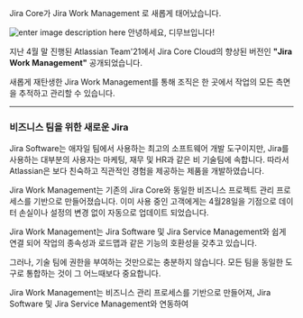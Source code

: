 Jira Core가 Jira Work Management 로 새롭게 태어났습니다. 

![enter image description here](https://i1.wp.com/atlassianblog.wpengine.com/wp-content/uploads/2021/04/download-2.png?resize=1560,760&ssl=1)
안녕하세요, 디무브입니다!

지난 4월 말 진행된 Atlassian Team'21에서 Jira Core Cloud의 향상된 버전인 **"Jira Work Management"** 공개되었습니다. 

새롭게 재탄생한 Jira Work Management를 통해 조직은 한 곳에서 작업의 모든 측면을 추적하고 관리할 수 있습니다. 

---
### 비즈니스 팀을 위한 새로운 Jira 

Jira Software는 애자일 팀에서 사용하는 최고의 소프트웨어 개발 도구이지만, Jira를 사용하는 대부분의 사용자는 마케팅, 재무 및 HR과 같은 비 기술팀에 속합니다. 
따라서 Atlassian은 보다 친숙하고 직관적인 경험을 제공하는 제품을 개발하였습니다. 

Jira Work Management는 기존의 Jira Core와 동일한 비즈니스 프로젝트 관리 프로세스를 기반으로 만들어졌습니다. 
이미 사용 중인 고객에게는 4월28일을 기점으로 데이터 손실이나 설정의 변경 없이 자동으로 업데이트 되었습니다. 

Jira Work Management는 Jira Software 및 Jira Service Management와 쉽게 연결 되어 작업의 종속성과 로드맵과 같은 기능의 호환성을 갖추고 있습니다. 

그러나, 기술 팀에 권한을 부여하는 것만으로는 충분하지 않습니다. 
모든 팀을 동일한 도구로 통합하는 것이 그 어느때보다 중요합니다. 

Jira Work Management는 비즈니스 관리 프로세스를 기반으로 만들어져, Jira Software 및 Jira Service Management와 연동하여 
<!--stackedit_data:
eyJoaXN0b3J5IjpbLTk4MzQzNzYyMSwxMjk4MDgyNTU5LC04MT
U2MTA3MTRdfQ==
-->